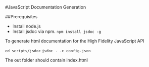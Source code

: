 #JavaScript Documentation Generation

##Prerequisites

* Install node.js
* Install jsdoc via npm.  `npm install jsdoc -g`

To generate html documentation for the High Fidelity JavaScript API

`cd scripts/jsdoc`
`jsdoc . -c config.json`

The out folder should contain index.html
